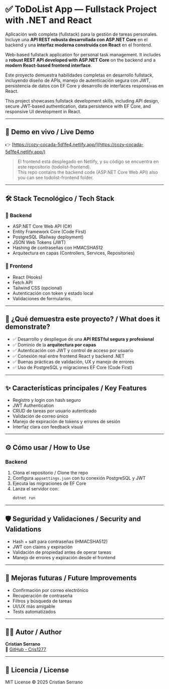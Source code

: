 
# ✅ ToDoList App — Fullstack Project with .NET and React

Aplicación web completa (fullstack) para la gestión de tareas personales. Incluye una **API REST robusta desarrollada con ASP.NET Core** en el backend y una **interfaz moderna construida con React** en el frontend.

Web-based fullstack application for personal task management. It includes a **robust REST API developed with ASP.NET Core** on the backend and a **modern React-based frontend interface**.

Este proyecto demuestra habilidades completas en desarrollo fullstack, incluyendo diseño de APIs, manejo de autenticación segura con JWT, persistencia de datos con EF Core y desarrollo de interfaces responsivas en React.

This project showcases fullstack development skills, including API design, secure JWT-based authentication, data persistence with EF Core, and responsive UI development in React.

---

## 🔗 Demo en vivo / Live Demo

👉 [https://cozy-cocada-5d1fe4.netlify.app/](https://cozy-cocada-5d1fe4.netlify.app/)

> El frontend está desplegado en Netlify, y su código se encuentra en este repositorio (todolist-frontend).  
> This repo contains the backend code (ASP.NET Core Web API) also you can see todolist-frontend folder.

---

## 🛠️ Stack Tecnológico / Tech Stack

### 🔧 Backend
- ASP.NET Core Web API (C#)
- Entity Framework Core (Code First)
- PostgreSQL (Railway deployment)
- JSON Web Tokens (JWT)
- Hashing de contraseñas con HMACSHA512
- Arquitectura en capas (Controllers, Services, Repositories)

### 🎨 Frontend
- React (Hooks)
- Fetch API
- Tailwind CSS (opcional)
- Autenticación con token y estado local
- Validaciones de formularios

---

## 🎯 ¿Qué demuestra este proyecto? / What does it demonstrate?

- ✅ Desarrollo y despliegue de una **API RESTful segura y profesional**
- ✅ Dominio de la **arquitectura por capas**
- ✅ Autenticación con JWT y control de acceso por usuario
- ✅ Conexión real entre frontend React y backend .NET
- ✅ Buenas prácticas de validación, UX y manejo de errores
- ✅ Uso de PostgreSQL y migraciones EF Core (Code First)

---

## ✨ Características principales / Key Features

- Registro y login con hash seguro
- JWT Authentication
- CRUD de tareas por usuario autenticado
- Validación de correo único
- Manejo de expiración de tokens y errores de sesión
- Interfaz clara con feedback visual

---

## ⚙️ Cómo usar / How to Use

### Backend
1. Clona el repositorio / Clone the repo
2. Configura `appsettings.json` con tu conexión PostgreSQL y JWT
3. Ejecuta las migraciones de EF Core
4. Lanza el servidor con:
   ```bash
   dotnet run
   ```

---

## 🛡️ Seguridad y Validaciones / Security and Validations

- Hash + salt para contraseñas (HMACSHA512)
- JWT con claims y expiración
- Validación de propiedad antes de operar tareas
- Manejo de errores y expiración desde el frontend

---

## 🚀 Mejoras futuras / Future Improvements

- Confirmación por correo electrónico
- Recuperación de contraseña
- Filtros y búsqueda de tareas
- UI/UX más amigable
- Tests automatizados

---

## 👨‍💻 Autor / Author

**Cristian Serrano**  
🔗 [GitHub - Cris1277](https://github.com/Cris1277)

---

## 📝 Licencia / License

MIT License © 2025 Cristian Serrano
